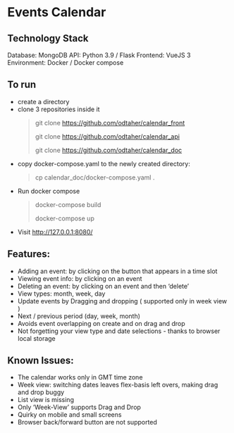 # Events Calendar

## Technology Stack

Database: MongoDB
API: Python 3.9 / Flask
Frontend: VueJS 3
Environment: Docker / Docker compose

## To run

* create a directory 
* clone 3 repositories inside it
  > git clone https://github.com/odtaher/calendar_front
  > 
  > git clone https://github.com/odtaher/calendar_api
  > 
  > git clone https://github.com/odtaher/calendar_doc 
* copy docker-compose.yaml to the newly created directory:
  > cp calendar_doc/docker-compose.yaml .
* Run docker compose 
  > docker-compose build
  >
  > docker-compose up
* Visit http://127.0.0.1:8080/


## Features:
* Adding an event: by clicking on the button that appears in a time slot
* Viewing event info: by clicking on an event
* Deleting an event: by clicking on an event and then ‘delete’
* View types: month, week, day
* Update events by Dragging and dropping ( supported only in week view )
* Next / previous period (day, week, month)
* Avoids event overlapping on create and on drag and drop
* Not forgetting your view type and date selections - thanks to browser local storage

## Known Issues:
- The calendar works only in GMT time zone
- Week view: switching dates leaves flex-basis left overs, making drag and drop buggy
- List view is missing
- Only ‘Week-View’ supports Drag and Drop
- Quirky on mobile and small screens
- Browser back/forward button are not supported


